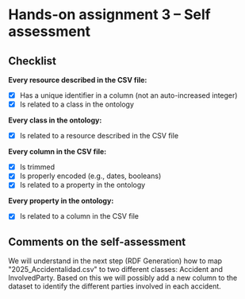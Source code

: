# Hands-on assignment 3 – Self assessment

## Checklist

**Every resource described in the CSV file:**
- [x] Has a unique identifier in a column (not an auto-increased integer)
- [x] Is related to a class in the ontology

**Every class in the ontology:**
- [x] Is related to a resource described in the CSV file

**Every column in the CSV file:**
- [x] Is trimmed
- [x] Is properly encoded (e.g., dates, booleans)
- [x] Is related to a property in the ontology

**Every property in the ontology:**
- [x] Is related to a column in the CSV file

## Comments on the self-assessment
We will understand in the next step (RDF Generation) how to map "2025_Accidentalidad.csv" to two different classes: Accident and InvolvedParty. Based on this we will possibly add a new column to the dataset to identify the different parties involved in each accident.